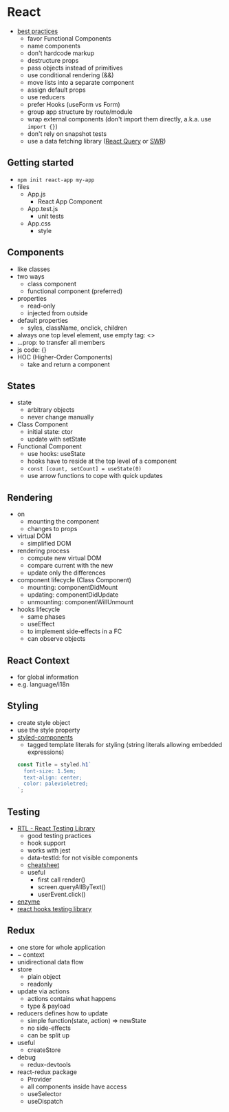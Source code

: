 # React 

- [best practices](https://alexkondov.com/tao-of-react/)
  - favor Functional Components
  - name components
  - don't hardcode markup
  - destructure props
  - pass objects instead of primitives
  - use conditional rendering (&&)
  - move lists into a separate component
  - assign default props
  - use reducers
  - prefer Hooks (useForm vs Form)
  - group app structure by route/module
  - wrap external components (don't import them directly, a.k.a. use `import {}`)
  - don't rely on snapshot tests
  - use a data fetching library ([React Query](https://react-query.tanstack.com/) or [SWR](https://swr.vercel.app/))

## Getting started

- `npm init react-app my-app`
- files
	- App.js
		- React App Component
	- App.test.js
		- unit tests
	- App.css
		- style

## Components

- like classes
- two ways
	- class component
	- functional component (preferred)
- properties
	- read-only
	- injected from outside
- default properties
	- syles, className, onclick, children
- always one top level element, use empty tag: <>
- ...prop: to transfer all members
- js code: {}
- HOC (Higher-Order Components)
  - take and return a component

## States

- state
	- arbitrary objects
	- never change manually
- Class Component
	- initial state: ctor
	- update with setState
- Functional Component
	- use hooks: useState
	- hooks have to reside at the top level of a component
	- `const [count, setCount] = useState(0)`
	- use arrow functions to cope with quick updates

## Rendering

- on
	- mounting the component
	- changes to props
- virtual DOM
	- simplified DOM
- rendering process
	- compute new virtual DOM
	- compare current with the new
	- update only the differences
- component lifecycle (Class Component)
	- mounting: componentDidMount
	- updating: componentDidUpdate
	- unmounting: componentWillUnmount
- hooks lifecycle
	- same phases
	- useEffect
    - to implement side-effects in a FC
    - can observe objects

## React Context

- for global information
- e.g. language/i18n

## Styling

- create style object
- use the style property
- [styled-components](https://styled-components.com/docs)
  - tagged template literals for styling (string literals allowing embedded expressions)
  ```javascript
  const Title = styled.h1`
    font-size: 1.5em;
    text-align: center;
    color: palevioletred;
  `;
  ```

## Testing

- [RTL - React Testing Library](https://testing-library.com/docs/react-testing-library/intro/)
	- good testing practices
	- hook support
	- works with jest
	- data-testId: for not visible components
	- [cheatsheet](https://testing-library.com/docs/react-testing-library/cheatsheet/)
	- useful
		- first call render(<App />)
		- screen.queryAllByText()
		- userEvent.click()
- [enzyme](https://enzymejs.github.io/enzyme/)
- [react hooks testing library](https://react-hooks-testing-library.com/reference/api)

## Redux

- one store for whole application
- ~ context
- unidirectional data flow
- store
  - plain object
  - readonly
- update via actions
  - actions contains what happens
  - type & payload
- reducers defines how to update
  - simple function(state, action) => newState
  - no side-effects
  - can be split up
- useful
  - createStore
- debug
  - redux-devtools
- react-redux package
  - Provider
  - all components inside have access
  - useSelector
  - useDispatch
